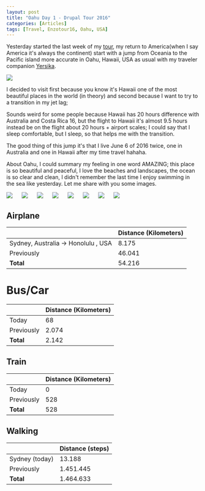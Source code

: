 ```yaml
---
layout: post
title: "Oahu Day 1 - Drupal Tour 2016"
categories: [Articles]
tags: [Travel, Enzotour16, Oahu, USA]
---
```

Yesterday started the last week of my [tour](http://enzolutions.com/articles/2016/01/19/around-the-drupal-world-in-120-days/), my return to America(when I say America it's always the continent) start with a jump from Oceania to the Pacific island more accurate in Oahu, Hawaii, USA as usual with my traveler companion [Yersika](http://yersika.com).

<img style="margin-right: 20px;" src="{{site.url }}/assets/img/oahu-on-the-road.jpg"/>

I decided to visit first because you know it's Hawaii one of the most beautiful places in the world (in theory) and second because I want to try to a transition in my jet lag; 

Sounds weird for some people because Hawaii has 20 hours difference with Australia and Costa Rica 16, but the flight to Hawaii it's almost 9.5 hours instead be on the flight about 20 hours + airport scales; I could say that I sleep comfortable, but I sleep, so that helps me with the transition.

The good thing of this jump it's that I live June 6 of 2016 twice, one in Australia and one in Hawaii after my time travel hahaha.

About Oahu, I could summary my feeling in one word AMAZING; this place is so beautiful and peaceful, I love the beaches and landscapes, the ocean is so clear and clean, I didn't remember the last time I enjoy swimming in the sea like yesterday. Let me share with you some images.

<img style="margin-right: 20px;" src="{{site.url }}/assets/img/oahu-0.jpg"/>

<img style="margin-right: 20px;" src="{{site.url }}/assets/img/oahu-1.jpg"/>

<img style="margin-right: 20px;" src="{{site.url }}/assets/img/oahu-1-splash.jpg"/>

<img style="margin-right: 20px;" src="{{site.url }}/assets/img/oahu-2.jpg"/>

<img style="margin-right: 20px;" src="{{site.url }}/assets/img/oahu-3.jpg"/>

<img style="margin-right: 20px;" src="{{site.url }}/assets/img/oahu-4.jpg"/>

<img style="margin-right: 20px;" src="{{site.url }}/assets/img/oahu-5.jpg"/>

<img style="margin-right: 20px;" src="{{site.url }}/assets/img/oahu-6.jpg"/>


## Airplane
|  | Distance (Kilometers) |
|---|---|
| Sydney, Australia &#8594; Honolulu , USA | 8.175 | 
| Previously  | 46.041 |
| **Total**  | 54.216 |

# Bus/Car
|  | Distance (Kilometers) |
|---|---|
| Today  |  68    |
| Previously  | 2.074 |
| **Total**  | 2.142 |

## Train
|  | Distance (Kilometers) |
|---|---|
| Today |  0    |
| Previously  | 528 |
| **Total**  | 528 |

## Walking
|  | Distance (steps) |
|---|---|
| Sydney (today) | 13.188  |
| Previously  | 1.451.445 |
| **Total**  | 1.464.633 |